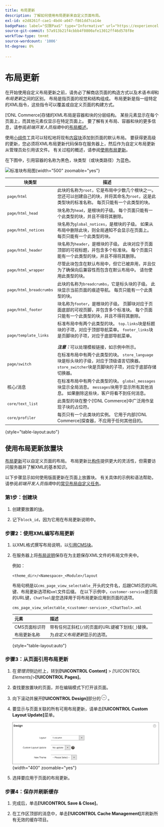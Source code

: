 ```yaml
---
title: 布局更新
description: 了解如何使用布局更新来自定义页面布局。
exl-id: e2d8261f-cae1-4bd4-a047-f861dd7ca14e
badgePaas: label="仅限PaaS" type="Informative" url="https://experienceleague.adobe.com/zh-hans/docs/commerce/user-guides/product-solutions" tooltip="仅适用于云项目(Adobe管理的PaaS基础架构)和内部部署项目上的Adobe Commerce 。"
source-git-commit: 57a913b21f4cbbb4f0800afe13012ff46d578f8e
workflow-type: tm+mt
source-wordcount: '1006'
ht-degree: 0%

---
```


# 布局更新

在开始使用自定义布局更新之前，请务必了解商店页面的构造方式以及术语&#x200B;*布局*&#x200B;和&#x200B;*布局更新*&#x200B;之间的区别。 布局是指页面的视觉和结构组成。 布局更新是指一组特定的XML指令，这些指令可以覆盖或自定义页面的构建方式。

[!DNL Commerce]存储的XML布局是容器和块的分层结构。 某些元素显示在每个页面上，而其他元素仅显示在特定页面上。 要了解有关布局、容器和块的更多信息，请参阅&#x200B;_前端开发人员指南_&#x200B;中的[布局概述](https://developer.adobe.com/commerce/frontend-core/guide/layouts/)。

使用[小组件](widgets.md)工具可以轻松地将现有[内容块](blocks.md)添加到页面的默认布局。 要获得更高级的更新，您必须将XML布局更新代码保存在服务器上，然后作为自定义布局更新从管理员处引用该文件。 有关过程的概述，请参阅[使用布局更新](layout-updates.md#place-a-block-using-layout-updates)。

在下图中，引用容器的名称为黑色，块类型（或块类路径）为蓝色。

![标准块布局图](./assets/page-layout-default.png){width="500" zoomable="yes"}

| 块类型 | 描述 |
|--- |--- |
| `page/html` | 此块的名称为`root`，它是布局中少数几个根块之一。 您还可以创建自己的块，并将其命名为`root`，这是此类型块的标准名称。 每页只能有一个此类型的块。 |
| `page/html_head` | 块名称为`head`，是根块的子级。 每个页面只能有一个此类型的块，并且不得将其删除。 |
| `page/html_notices` | 块名称为`global_notices`，是根块的子级。 如果从布局中删除此块，则全局通知不会显示在页面上。 每页只能有一个此类型的块。 |
| `page/html_header` | 块名称为`header`，是根块的子级。 此块对应于页面顶部的可视标题，并包含多个标准块。 每个页面只能有一个此类型的块，并且不得将其删除。 |
| `page/html_wrapper` | 尽管此块包含在默认布局中，但它已被弃用，并且仅为了确保向后兼容性而包含在默认布局中。 请勿使用此类型的块。 |
| `page/html_breadcrumbs` | 此块的名称为`breadcrumbs`，它是标头块的子级。 此块显示当前页面的痕迹导航。 每页只能有一个此类型的块。 |
| `page/html_footer` | 块名称为`footer`，是根块的子级。 页脚块对应于页面底部的可视页脚，并包含多个标准块。 每个页面只能有一个此类型的块，并且不得将其删除。 |
| `page/template_links` | 标准布局中有两个此类型的块。 `top.links`块是标题块的子项，对应于顶部导航菜单。 `footer_links`块是页脚块的子项，对应于底部导航菜单。 <br/><br/>**_注意：_**&#x200B;可以处理模板链接，如示例中所示。 |
| `page/switch` | 在标准布局中有两个此类型的块。 `store_language`块是标头块的子级，对应于顶级语言切换器。 `store_switcher`块是页脚块的子项，对应于底部存储切换器。 |
| 核心/消息 | 在标准布局中有两个此类型的块。 `global_messages`块显示全局消息。 `messages`块用于显示所有其他消息。 如果删除这些块，客户将看不到任何消息。 |
| `core/text_list` | 此类型的块在整个[!DNL Commerce]中广泛用作呈现子块的占位符。 |
| `core/profiler` | 每页只有一个此类块的实例。 它用于内部[!DNL Commerce]探查器，不应用于任何其他目的。 |

{style="table-layout:auto"}

## 使用布局更新放置块

[布局更新](layout-updates.md)可以自定义页面的布局。 布局更新比[构件](widgets.md)提供更大的灵活性，但需要访问服务器并了解XML的基本知识。

以下步骤显示如何使用版面更新在页面上放置块。 有关具体的示例和语法帮助，请参阅&#x200B;_前端开发人员指南_&#x200B;中的[常见布局自定义任务](https://developer.adobe.com/commerce/frontend-core/guide/layouts/)。

### 第1步：创建块

1. 创建要放置的[块](block-add.md)。

1. 记下`block_id`，因为它用在布局更新说明中。

### 步骤2：使用XML编写布局更新

1. 以XML格式撰写布局说明，以[引用CMS块](https://developer.adobe.com/commerce/frontend-core/guide/layouts/xml-manage/)。

1. 在服务器上将[布局说明](https://developer.adobe.com/commerce/frontend-core/guide/layouts/xml-instructions/)保存在为主题保存XML文件的布局文件夹中。

   例如：

   `<theme_dir>/<Namespace>_<Module>/layout`

   布局句柄是以`cms_page_view_selectable_`开头的文件名，后跟CMS页的URL键、布局更新选项和`xml`文件后缀。 在以下示例中，`customer-service`是页面的URL键，`ChatTool`是您选择用于将布局更新应用到页面的选项。

   `cms_page_view_selectable_`&lt;`customer-service`>`_`&lt;`ChatTool`>`.xml`

   | 元素 | 描述 |
   |--- |--- |
   | CMS页面标识符 | 带有任何正斜杠(`/`)的页面的URL键被下划线(`_`)替换。 |
   | 布局更新名称 | 为&#x200B;_自定义布局更新_&#x200B;显示的选项。 |

   {style="table-layout:auto"}

### 步骤3：从页面引用布局更新

1. 在&#x200B;_管理员_&#x200B;侧边栏上，转到&#x200B;**[!UICONTROL Content]** > _[!UICONTROL Elements]_>**[!UICONTROL Pages]**。

1. 查找要放置块的页面，并在编辑模式下打开该页面。

1. 向下滚动并展开&#x200B;**[!UICONTROL Design]**&#x200B;部分的![扩展选择器](../assets/icon-display-expand.png)。

1. 要显示与页面关联的所有可用布局更新，请单击&#x200B;**[!UICONTROL Custom Layout Update]**&#x200B;菜单。

   ![自定义布局更新列表](./assets/page-design-custom-layout-update.png){width="400" zoomable="yes"}

1. 选择要应用于页面的布局更新。

### 步骤4：保存并刷新缓存

1. 完成后，单击&#x200B;**[!UICONTROL Save & Close]**。

1. 在工作区顶部的消息中，单击&#x200B;**[!UICONTROL Cache Management]**&#x200B;并刷新所有无效的缓存项目。
